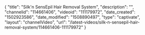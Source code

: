 {
    "title": "Silk'n SensEpil Hair Removal System",
    "description": "",
    "channelid": "114661406",
    "videoid": "111179972",
    "date_created": "1502923586",
    "date_modified": "1508890497",
    "type": "captivate",
    "layout": "channelVideo",
    "url": "\/latest-videos\/silk-n-sensepil-hair-removal-system\/114661406-111179972"
}